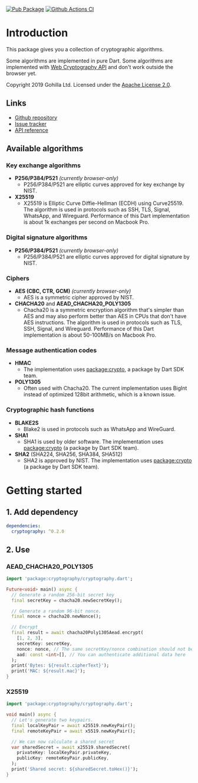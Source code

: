 [![Pub Package](https://img.shields.io/pub/v/cryptography.svg)](https://pub.dev/packages/cryptography)
[![Github Actions CI](https://github.com/dint-dev/cryptography/workflows/Dart%20CI/badge.svg)](https://github.com/dint-dev/cryptography/actions?query=workflow%3A%22Dart+CI%22)

# Introduction
This package gives you a collection of cryptographic algorithms.

Some algorithms are implemented in pure Dart. Some algorithms are implemented with
[Web Cryptography API](https://developer.mozilla.org/en-US/docs/Web/API/Web_Crypto_API) and don't
work outside the browser yet.

Copyright 2019 Gohilla Ltd. Licensed under the [Apache License 2.0](LICENSE).

## Links
  * [Github repository](https://github.com/dint-dev/cryptography)
  * [Issue tracker](https://github.com/dint-dev/cryptography/issues)
  * [API reference](https://pub.dev/documentation/cryptography/latest/)

## Available algorithms
### Key exchange algorithms
  * __P256/P384/P521__ _(currently browser-only)_
    * P256/P384/P521 are elliptic curves approved for key exchange by NIST.
  * __X25519__
    * X25519 is Elliptic Curve Diffie-Hellman (ECDH) using Curve25519. The algorithm is used in
      protocols such as SSH, TLS, Signal, WhatsApp, and Wireguard. Performance of this Dart
      implementation is about 1k exchanges per second on Macbook Pro.

### Digital signature algorithms
  * __P256/P384/P521__ _(currently browser-only)_
    * P256/P384/P521 are elliptic curves approved for digital signature by NIST.

### Ciphers
  * __AES (CBC, CTR, GCM)__ _(currently browser-only)_
    * AES is a symmetric cipher approved by NIST.
  * __CHACHA20__ and __AEAD_CHACHA20_POLY1305__
    * Chacha20 is a symmetric encryption algorithm that's simpler than AES and may also perform
      better than AES in CPUs that don't have AES instructions. The algorithm is used in protocols
      such as TLS, SSH, Signal, and Wireguard. Performance of this Dart implementation is about
      50-100MB/s on Macbook Pro.

### Message authentication codes
  * __HMAC__
    * The implementation uses [package:crypto](https://pub.dev/packages/crypto), a package by
      Dart SDK team.
  * __POLY1305__
    * Often used with Chacha20. The current implementation uses BigInt instead of optimized 128bit
      arithmetic, which is a known issue.

### Cryptographic hash functions
  * __BLAKE2S__
    * Blake2 is used in protocols such as WhatsApp and WireGuard.
  * __SHA1__
    * SHA1 is used by older software. The implementation uses [package:crypto](https://pub.dev/packages/crypto) (a package by Dart SDK team).
  * __SHA2__ (SHA224, SHA256, SHA384, SHA512)
    * SHA2 is approved by NIST. The implementation uses
      [package:crypto](https://pub.dev/packages/crypto) (a package by Dart SDK team).

# Getting started
## 1. Add dependency
```yaml
dependencies:
  cryptography: ^0.2.0
```

## 2. Use
### AEAD_CHACHA20_POLY1305
```dart
import 'package:cryptography/cryptography.dart';

Future<void> main() async {
  // Generate a random 256-bit secret key
  final secretKey = chacha20.newSecretKey();

  // Generate a random 96-bit nonce.
  final nonce = chacha20.newNonce();

  // Encrypt
  final result = await chacha20Poly1305Aead.encrypt(
    [1, 2, 3],
    secretKey: secretKey,
    nonce: nonce, // The same secretKey/nonce combination should not be used twice
    aad: const <int>[], // You can authenticate additional data here
  );
  print('Bytes: ${result.cipherText}');
  print('MAC: ${result.mac}');
}
```

### X25519
```dart
import 'package:cryptography/cryptography.dart';

void main() async {
  // Let's generate two keypairs.
  final localKeyPair = await x25519.newKeyPair();
  final remoteKeyPair = await x5519.newKeyPair();

  // We can now calculate a shared secret
  var sharedSecret = await x25519.sharedSecret(
    privateKey: localKeyPair.privateKey,
    publicKey: remoteKeyPair.publicKey,
  );
  print('Shared secret: ${sharedSecret.toHex()}');
}
```

